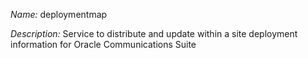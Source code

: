_Name:_ deploymentmap

_Description:_ Service to distribute and update within a site deployment information for Oracle Communications Suite

